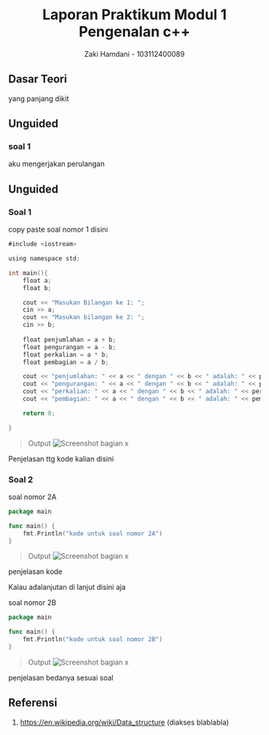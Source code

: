 # <h1 align="center">Laporan Praktikum Modul 1 <br> Pengenalan c++</h1>
<p align="center">Zaki Hamdani - 103112400089</p>

## Dasar Teori

yang panjang dikit

## Unguided

### soal 1

aku mengerjakan perulangan

## Unguided

### Soal 1

copy paste soal nomor 1 disini

```go
#include <iostream>

using namespace std;

int main(){
    float a;
    float b;

    cout << "Masukan Bilangan ke 1: ";
    cin >> a;
    cout << "Masukan bilangan ke 2: ";
    cin >> b;
    
    float penjumlahan = a + b;
    float pengurangan = a - b;
    float perkalian = a * b;
    float pembagian = a / b;

    cout << "penjumlahan: " << a << " dengan " << b << " adalah: " << penjumlahan << endl;
    cout << "pengurangan: " << a << " dengan " << b << " adalah: " << pengurangan << endl;
    cout << "perkalian: " << a << " dengan " << b << " adalah: " << perkalian << endl;
    cout << "pembagian: " << a << " dengan " << b << " adalah: " << pembagian << endl;

    return 0;

}
```

> Output
> ![Screenshot bagian x](ss/output_no_1.png)

Penjelasan ttg kode kalian disini

### Soal 2

soal nomor 2A

```go
package main

func main() {
	fmt.Println("kode untuk soal nomor 2A")
}
```

> Output
> ![Screenshot bagian x](output/screenshot_soal2A.png)

penjelasan kode

Kalau adalanjutan di lanjut disini aja

soal nomor 2B

```go
package main

func main() {
	fmt.Println("kode untuk soal nomor 2B")
}
```

> Output
> ![Screenshot bagian x](output/screenshot_soal2B.png)

penjelasan bedanya sesuai soal

## Referensi

1. https://en.wikipedia.org/wiki/Data_structure (diakses blablabla)


